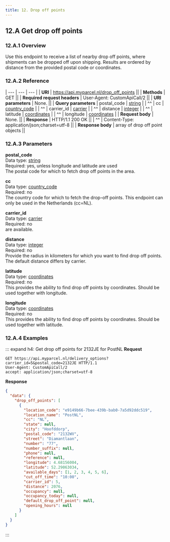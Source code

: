 ```yaml
---
title: 12. Drop off points
---
```


## 12.A Get drop off points

### 12.A.1 Overview

Use this endpoint to receive a list of nearby drop off points, where shipments
can be dropped off upon shipping. Results are ordered by distance from the
provided postal code or coordinates.

### 12.A.2 Reference

| --- | --- | --- |
| **URI** | https://api.myparcel.nl/drop_off_points ||
| **Methods** | GET ||
| **Required request headers** | User-Agent: CustomApiCall/2 ||
| **URI parameters** | None. ||
| **Query parameters** | postal_code | [string] |
| ^^ | cc | [country_code] |
| ^^ | carrier_id | [carrier] |
| ^^ | distance | [integer] |
| ^^ | latitude | [coordinates] |
| ^^ | longitude | [coordinates] |
| **Request body** | None. ||
| **Response** | HTTP/1.1 200 OK ||
| ^^ | Content-Type: application/json;charset=utf-8 ||
| **Response body** | array of drop off point objects ||

### 12.A.3 Parameters

**postal_code**  
Data type: [string]  
Required: yes, unless longitude and latitude are used  
The postal code for which to fetch drop off points in the area.

**cc**  
Data type: [country_code]  
Required: no  
The country code for which to fetch the drop-off points. This endpoint can only
be used in the Netherlands (cc=NL).

**carrier_id**  
Data type: [carrier]  
Required: no  
<DataType type="carrier" name="PostNL" />
<DataType type="carrier" name="UPS Standard" /> 
<DataType type="carrier" name="UPS Express Saver" /> 
<DataType type="carrier" name="DHL for You" /> 
<DataType type="carrier" name="DHL Parcel Connect" />
<DataType type="carrier" name="DPD" />
are available.

**distance**  
Data type: [integer]  
Required: no  
Provide the radius in kilometers for which you want to find drop off points. The
default distance differs by carrier.

**latitude**  
Data type: [coordinates]  
Required: no  
This provides the ability to find drop off points by coordinates. Should be used
together with longitude.

**longitude**  
Data type: [coordinates]  
Required: no  
This provides the ability to find drop off points by coordinates. Should be used
together with latitude.

### 12.A.4 Examples

::: expand h4: Get drop off points for 2132JE for PostNL
**Request**

```
GET https://api.myparcel.nl/delivery_options?carrier_id=5&postal_code=2132JE HTTP/1.1
User-Agent: CustomApiCall/2
accept: application/json;charset=utf-8
```

**Response**

```json
{
  "data": {
    "drop_off_points": [
      {
        "location_code": "e9149b66-7bee-439b-bab0-7a5d92ddc519",
        "location_name": "PostNL",
        "cc": "NL",
        "state": null,
        "city": "Hoofddorp",
        "postal_code": "2132WV",
        "street": "Diamantlaan",
        "number": "77",
        "number_suffix": null,
        "phone": null,
        "reference": null,
        "longitude": 4.68156004,
        "latitude": 52.29063034,
        "available_days": [1, 2, 3, 4, 5, 6],
        "cut_off_time": "10:00",
        "carrier_id": 5,
        "distance": 2076,
        "occupancy": null,
        "occupancy_today": null,
        "default_drop_off_point": null,
        "opening_hours": null
      }
    ]
  }
}
```

:::

[Webhook]: /api-reference/04.data-types.html#webhook
[array]: /api-reference/04.data-types.html#array
[boolean]: /api-reference/04.data-types.html#boolean
[carrier]: /api-reference/04.data-types.html#carrier
[coordinates]: /api-reference/04.data-types.html#coordinates
[country_code]: /api-reference/04.data-types.html#country-code
[currency]: /api-reference/04.data-types.html#currency
[date]: /api-reference/04.data-types.html#date
[delivery_type]: /api-reference/04.data-types.html#delivery-type
[description]: /api-reference/04.data-types.html#description
[eori_number]: /api-reference/04.data-types.html#eori-number
[float]: /api-reference/04.data-types.html#float
[integer]: /api-reference/04.data-types.html#integer
[isic_code]: /api-reference/04.data-types.html#isic-code
[label_position]: /api-reference/04.data-types.html#label-position
[main]: /api-reference/04.data-types.html#main
[month_digit]: /api-reference/04.data-types.html#month-digit
[package_contents]: /api-reference/04.data-types.html#package-contents
[package_type]: /api-reference/04.data-types.html#package-type
[paper_size]: /api-reference/04.data-types.html#paper-size
[platform]: /api-reference/04.data-types.html#platform
[price]: /api-reference/04.data-types.html#price
[shipment_status]: /api-reference/04.data-types.html#shipment-status
[sort_order]: /api-reference/04.data-types.html#sort-order
[string]: /api-reference/04.data-types.html#string
[text]: /api-reference/04.data-types.html#text
[time]: /api-reference/04.data-types.html#time
[timestamp]: /api-reference/04.data-types.html#timestamp
[vat_number]: /api-reference/04.data-types.html#vat-number
[weekday_digit]: /api-reference/04.data-types.html#weekday-digit
[weekday_string]: /api-reference/04.data-types.html#weekday-string
